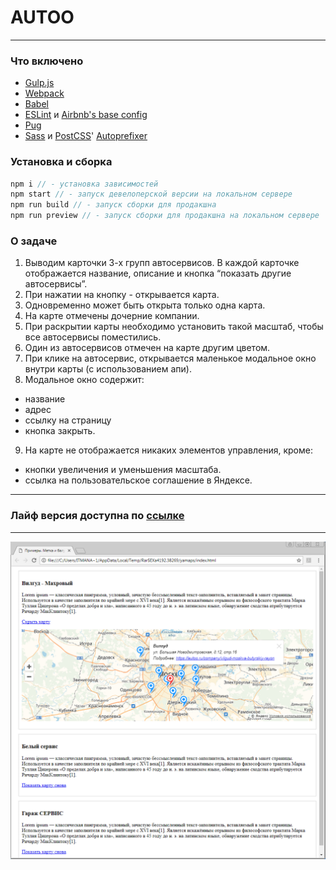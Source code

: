 # AUTOO

***

### Что включено

- [Gulp.js](https://github.com/gulpjs/gulp)
- [Webpack](https://github.com/webpack/webpack)
- [Babel](https://github.com/babel/babel)
- [ESLint](https://github.com/eslint/eslint) и [Airbnb's base config](https://www.npmjs.com/package/eslint-config-airbnb-base)
- [Pug](https://github.com/pugjs/pug)
- [Sass](http://sass-lang.com) и [PostCSS](https://github.com/postcss/postcss)' [Autoprefixer](https://github.com/postcss/autoprefixer)

### Установка и сборка

```js
npm i // - установка зависимостей
npm start // - запуск девелоперской версии на локальном сервере
npm run build // - запуск сборки для продакшна
npm run preview // - запуск сборки для продакшна на локальном сервере
```

### О задаче

1. Выводим карточки 3-х групп автосервисов. В каждой карточке отображается название, описание и кнопка “показать другие автосервисы”.
2. При нажатии на кнопку - открывается карта.
3. Одновременно может быть открыта только одна карта.
4. На карте отмечены дочерние компании.
5. При раскрытии карты необходимо установить такой масштаб, чтобы все автосервисы поместились.
6. Один из автосервисов отмечен на карте другим цветом.
7. При клике на автосервис, открывается маленькое модальное окно внутри карты (с использованием апи).
8. Модальное окно содержит:
+ название
+ адрес
+ ссылку на страницу
+ кнопка закрыть.
9. На карте не отображается никаких элементов управления, кроме:
+ кнопки увеличения и уменьшения масштаба.
+ ссылка на пользовательское соглашение в Яндексе.


***
### Лайф версия доступна по [ссылке](https://topus009.github.io/autoo/)

***
![testovoe](ets/preview.png)